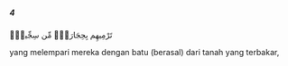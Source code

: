 ##### 4

<span class="ayah">تَرْمِيهِم بِحِجَارَةٍۢ مِّن سِجِّيلٍۢ</span>

<span class="ayah_translation">yang melempari mereka dengan batu (berasal) dari tanah yang terbakar,</span>
